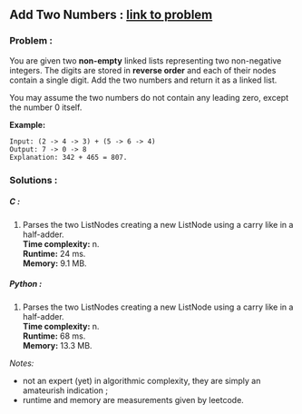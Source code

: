 ## Add Two Numbers : **[link to problem](https://leetcode.com/problems/add-two-numbers/)**


### Problem :

You are given two **non-empty** linked lists representing two non-negative integers.
The digits are stored in **reverse order** and each of their nodes contain a single digit. 
Add the two numbers and return it as a linked list.

You may assume the two numbers do not contain any leading zero, except the number 0 itself.

**Example:**

```
Input: (2 -> 4 -> 3) + (5 -> 6 -> 4)
Output: 7 -> 0 -> 8
Explanation: 342 + 465 = 807.
```

### Solutions :

##### C :

1. Parses the two ListNodes creating a new ListNode using a carry like in a half-adder.  
**Time complexity:** n.  
**Runtime:** 24 ms.  
**Memory:** 9.1 MB.  


##### Python :
1. Parses the two ListNodes creating a new ListNode using a carry like in a half-adder.  
**Time complexity:** n.  
**Runtime:** 68 ms.  
**Memory:** 13.3 MB.  


_Notes:_ 
   - not an expert (yet) in algorithmic complexity, they are 
    simply an amateurish indication ;
   - runtime and memory are measurements given by leetcode.
